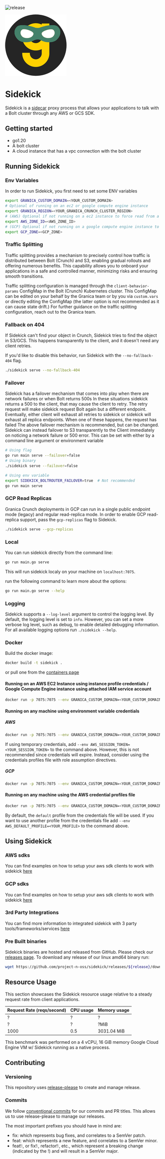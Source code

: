 ![release](https://img.shields.io/github/v/release/project-n-oss/sidekick)

![projectn-sidekick.png](granica-sidekick.png)

# Sidekick

Sidekick is a [sidecar](https://learn.microsoft.com/en-us/azure/architecture/patterns/sidecar) proxy process that allows your applications to talk with a Bolt cluster through any AWS or GCS SDK.

## Getting started

- go1.20
- A bolt cluster
- A cloud instance that has a vpc connection with the bolt cluster

## Running Sidekick

### Env Variables

In order to run Sidekick, you first need to set some ENV variables

```bash
export GRANICA_CUSTOM_DOMAIN=<YOUR_CUSTOM_DOMAIN>
# Optional of running on an ec2 or google compute engine instance
export GRANICA_REGION=<YOUR_GRANICA_CRUNCH_CLUSTER_REGION>
# (AWS) Optional if not running on a ec2 instance to force read from a read-replica in this az
export AWS_ZONE_ID=<AWS_ZONE_ID>
# (GCP) Optional if not running on a google compute engine instance to force use a replica in this zone
export GCP_ZONE=<GCP_ZONE>
```

### Traffic Splitting

Traffic splitting provides a mechanism to precisely control how traffic is distributed between Bolt (Crunch) and S3, enabling gradual rollouts and offering numerous benefits. This capability allows you to onboard your applications in a safe and controlled manner, minimizing risks and ensuring smooth transitions.

Traffic splitting configuration is managed through the `client-behavior-params` ConfigMap in the Bolt (Crunch) Kubernetes cluster. This ConfigMap can be edited on your behalf by the Granica team or by you via `custom.vars` or directly editing the ConfigMap (the latter option is not recommended as it can cause state drift.) For further guidance on the traffic splitting configuration, reach out to the Granica team.

### Fallback on 404

If Sidekick can't find your object in Crunch, Sidekick tries to find the object in S3/GCS. This happens transparently to the client, and it doesn't need any client retries.

If you'd like to disable this behavior, run Sidekick with the `--no-fallback-404` flag.

```bash
./sidekick serve --no-fallback-404
```

### Failover

Sidekick has a failover mechanism that comes into play when there are network failures or when Bolt returns 500s
In these situations sidekick returns a 500 to the client, that may cause the client to retry. The retry request will make sidekick request Bolt again but a different endpoint. Eventually, either client will exhaust all retries to sidekick or sidekick will exhaust all replica endpoints. When one of these happens, the request has failed
The above failover mechanism is recommended, but can be changed. Sidekick can instead failover to S3 transparently to the Client immediately on noticing a network failure or 500 error. This can be set with either by a command line argument or environment variable

```bash
# Using flag
go run main serve --failover=false
# Using binary
./sidekick serve --failover=false
```

```bash
# Using env variable
export SIDEKICK_BOLTROUTER_FAILOVER=true  # Not recommended
go run main serve
```

### GCP Read Replicas

Granica Crunch deployments in GCP can run in a single public endpoint mode (legacy) and regular read-replica mode. In order
to enable GCP read-replica support, pass the `gcp-replicas` flag to Sidekick.

```bash
./sidekick serve --gcp-replicas
```

### Local

You can run sidekick directly from the command line:

```bash
go run main.go serve
```

This will run sidekick localy on your machine on `localhost:7075`.

run the following command to learn more about the options:

```bash
go run main.go serve --help
```

### Logging

Sidekick supports a `--log-level` argument to control the logging level. By default, the logging level is set to `info`. However, you can set a more verbose log level, such as debug, to enable detailed debugging information. For all available logging options run `./sidekick --help`.

### Docker

Build the docker image:

```bash
docker build -t sidekick .
```

or pull one from the [containers page](https://github.com/project-n-oss/sidekick/pkgs/container/sidekick)

#### Running on an AWS EC2 Instance using instance profile credentials / Google Compute Engine instance using attached IAM service account

```bash
docker run -p 7075:7075 --env GRANICA_CUSTOM_DOMAIN=<YOUR_CUSTOM_DOMAIN> -env GRANICA_REGION=<YOUR_BOLT_CLUSTER_REGION> <sidekick-image> sidekick serve --cloud-platform <aws|gcp>
```

#### Running on any machine using environment variable credentials

##### AWS

```bash
docker run -p 7075:7075 --env GRANICA_CUSTOM_DOMAIN=<YOUR_CUSTOM_DOMAIN> -env GRANICA_REGION=<YOUR_BOLT_CLUSTER_REGION> --env AWS_ACCESS_KEY_ID=<YOUR_AWS_ACCESS_KEY> --env AWS_SECRET_ACCESS_KEY="<YOUR_AWS_SECRET_KEY>" <sidekick-image> serve --cloud-platform aws
```

If using temporary credentials, add `--env AWS_SESSION_TOKEN=<YOUR_SESSION_TOKEN>` to the command above. However, this is not recommended since credentials will expire. Instead, consider using the credentials profiles file with role assumption directives.

##### GCP

```bash
docker run -p 7075:7075 --env GRANICA_CUSTOM_DOMAIN=<YOUR_CUSTOM_DOMAIN> -env GRANICA_REGION=<YOUR_BOLT_CLUSTER_REGION> -v <PATH_TO_SERVICE_ACCOUNT_KEY_FILE>:<PATH_TO_MOUNTED_SERVICE_ACCOUNT_KEY_FILE> --env GOOGLE_APPLICATION_CREDENTIALS=<PATH_TO_MOUNTED_SERVICE_ACCOUNT_KEY_FILE> <sidekick-image> serve --cloud-platform gcp
```

#### Running on any machine using the AWS credential profiles file

```bash
docker run -p 7075:7075 --env GRANICA_CUSTOM_DOMAIN=<YOUR_CUSTOM_DOMAIN> --env GRANICA_REGION=<YOUR_BOLT_CLUSTER_REGION> -v ~/.aws/:/root/.aws/ <sidekick-image> serve --cloud-platform aws
```

By default, the `default` profile from the credentials file will be used. If you want to use another profile from the credentials file add `--env AWS_DEFAULT_PROFILE=<YOUR_PROFILE>` to the command above.

## Using Sidekick

### AWS sdks

You can find examples on how to setup your aws sdk clients to work with sidekick [here](./integrations/AWS_SDK.md)

### GCP sdks

You can find examples on how to setup your aws sdk clients to work with sidekick [here](./integrations/GCP_SDK.md)

### 3rd Party Integrations

You can find more information to integrated sidekick with 3 party tools/frameworks/services [here](./integrations)

### Pre Built binaries

Sidekick binaries are hosted and released from GitHub. Please check our [releases page](./releases).
To download any release of our linux amd64 binary run:

```bash
wget https://github.com/project-n-oss/sidekick/releases/${release}/download/sidekick-linux-amd64.tar.gz
```

## Resource Usage

This section showcases the Sidekick resource usage relative to a steady request rate from client applications.

| Request Rate (reqs/second) | CPU usage | Memory usage |
| -------------------------- | --------- | ------------ |
| ?                          | ?         | ?            |
| ?                          | ?         | ?MiB         |
| 1000                       | 0.5       | 3031.04 MiB  |

This benchmark was performed on a 4 vCPU, 16 GiB memory Google Cloud Engine VM w/ Sidekick running as a native process.

## Contributing

### Versioning

This repository uses [release-please](https://github.com/google-github-actions/release-please-action) to create and manage release.

### Commits

We follow [conventional commits](https://www.conventionalcommits.org/en/v1.0.0/) for our commits and PR titles. This allows us to use release-please to manage our releases.

The most important prefixes you should have in mind are:

- fix: which represents bug fixes, and correlates to a SemVer patch.
- feat: which represents a new feature, and correlates to a SemVer minor.
- feat!:, or fix!:, refactor!:, etc., which represent a breaking change (indicated by the !) and will result in a SemVer major.
